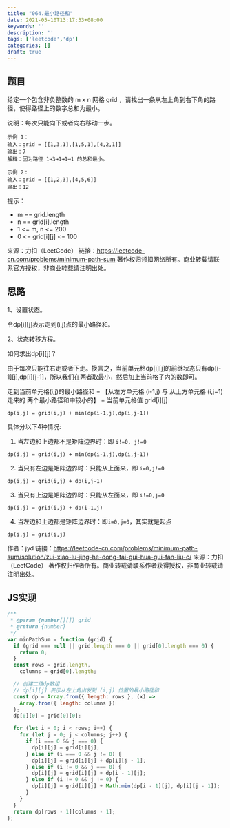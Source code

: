 ```yaml
---
title: "064.最小路径和"
date: 2021-05-10T13:17:33+08:00
keywords: ''
description: ''
tags: ['leetcode','dp']
categories: []
draft: true
---
```


## 题目

给定一个包含非负整数的 m x n 网格 grid ，请找出一条从左上角到右下角的路径，使得路径上的数字总和为最小。

说明：每次只能向下或者向右移动一步。

```
示例 1：
输入：grid = [[1,3,1],[1,5,1],[4,2,1]]
输出：7
解释：因为路径 1→3→1→1→1 的总和最小。

示例 2：
输入：grid = [[1,2,3],[4,5,6]]
输出：12
```

提示：

- m == grid.length
- n == grid[i].length
- 1 <= m, n <= 200
- 0 <= grid[i][j] <= 100

来源：力扣（LeetCode）
链接：https://leetcode-cn.com/problems/minimum-path-sum
著作权归领扣网络所有。商业转载请联系官方授权，非商业转载请注明出处。

## 思路 

1、设置状态。

令dp[i][j]表示走到(i,j)点的最小路径和。

2、状态转移方程。

如何求出dp[i][j]？

由于每次只能往右走或者下走。换言之，当前单元格dp[i][j]的前继状态只有dp[i-1][j],dp[i][j-1]，所以我们在两者取最小，然后加上当前格子内的数即可。

走到当前单元格(i,j)的最小路径和 = 【从左方单元格 (i-1,j) 与 从上方单元格 (i,j−1) 走来的 两个最小路径和中较小的】 + 当前单元格值 grid[i][j] 

```
dp(i,j) = grid(i,j) + min(dp(i-1,j),dp(i,j-1))
```

具体分以下4种情况:

1. 当左边和上边都不是矩阵边界时：即 ```i!=0, j!=0 ```
```
dp(i,j) = grid(i,j) + min(dp(i-1,j),dp(i,j-1))
```
 
2. 当只有左边是矩阵边界时：只能从上面来，即 ```i=0,j!=0```
```
dp(i,j) = grid(i,j) + dp(i,j-1)
```
 
3. 当只有上边是矩阵边界时：只能从左面来，即 ```i!=0,j=0```
```
dp(i,j) = grid(i,j) + dp(i-1,j)
```

4. 当左边和上边都是矩阵边界时：即```i=0,j=0```，其实就是起点
```
dp(i,j) = grid(i,j)
```

作者：jyd
链接：https://leetcode-cn.com/problems/minimum-path-sum/solution/zui-xiao-lu-jing-he-dong-tai-gui-hua-gui-fan-liu-c/
来源：力扣（LeetCode）
著作权归作者所有。商业转载请联系作者获得授权，非商业转载请注明出处。

## JS实现

```javascript
/**
 * @param {number[][]} grid
 * @return {number}
 */
var minPathSum = function (grid) {
  if (grid === null || grid.length === 0 || grid[0].length === 0) {
    return 0;
  }
  const rows = grid.length,
    columns = grid[0].length;

  // 创建二维dp数组
  // dp[i][j] 表示从左上角出发到 (i,j) 位置的最小路径和
  const dp = Array.from({ length: rows }, (x) =>
    Array.from({ length: columns })
  );
  dp[0][0] = grid[0][0];

  for (let i = 0; i < rows; i++) {
    for (let j = 0; j < columns; j++) {
      if (i === 0 && j === 0) {
        dp[i][j] = grid[i][j];
      } else if (i === 0 && j != 0) {
        dp[i][j] = grid[i][j] + dp[i][j - 1];
      } else if (i != 0 && j === 0) {
        dp[i][j] = grid[i][j] + dp[i - 1][j];
      } else if (i != 0 && j != 0) {
        dp[i][j] = grid[i][j] + Math.min(dp[i - 1][j], dp[i][j - 1]);
      }
    }
  }
  return dp[rows - 1][columns - 1];
};
```
